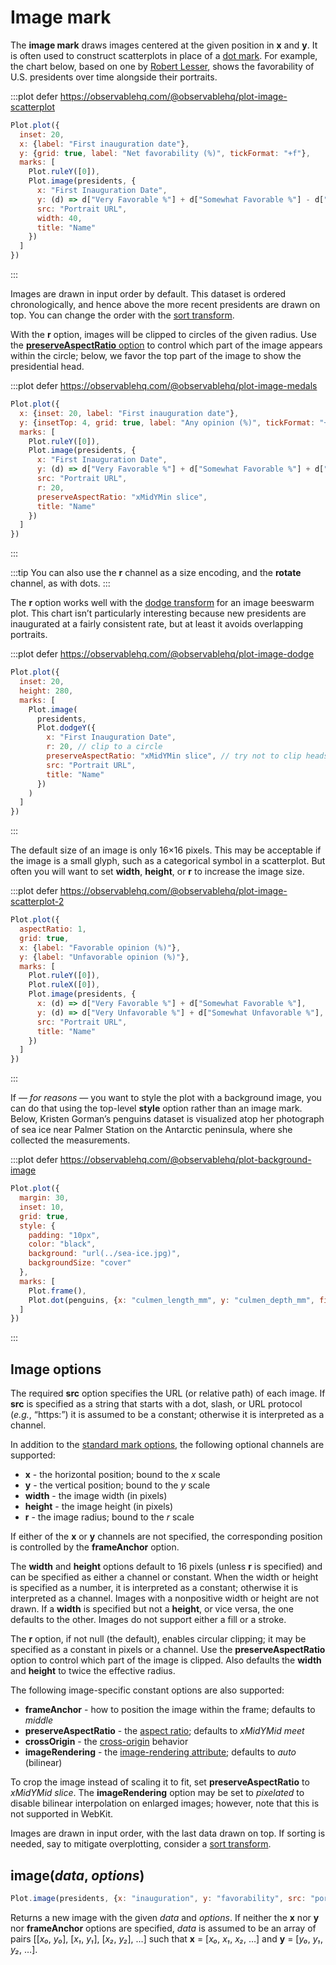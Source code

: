 <script setup>

import * as Plot from "@observablehq/plot";
import * as d3 from "d3";
import {shallowRef, onMounted} from "vue";
import penguins from "../data/penguins.ts";

const presidents = shallowRef([]);

onMounted(() => {
  d3.csv("../data/us-president-favorability.csv", d3.autoType).then((data) => (presidents.value = data));
});

</script>

# Image mark

The **image mark** draws images centered at the given position in **x** and **y**. It is often used to construct scatterplots in place of a [dot mark](./dot.md). For example, the chart below, based on one by [Robert Lesser](https://observablehq.com/@rlesser/when-presidents-fade-away), shows the favorability of U.S. presidents over time alongside their portraits.

:::plot defer https://observablehq.com/@observablehq/plot-image-scatterplot
```js
Plot.plot({
  inset: 20,
  x: {label: "First inauguration date"},
  y: {grid: true, label: "Net favorability (%)", tickFormat: "+f"},
  marks: [
    Plot.ruleY([0]),
    Plot.image(presidents, {
      x: "First Inauguration Date",
      y: (d) => d["Very Favorable %"] + d["Somewhat Favorable %"] - d["Very Unfavorable %"] - d["Somewhat Unfavorable %"],
      src: "Portrait URL",
      width: 40,
      title: "Name"
    })
  ]
})
```
:::

Images are drawn in input order by default. This dataset is ordered chronologically, and hence above the more recent presidents are drawn on top. You can change the order with the [sort transform](../transforms/sort.md).

With the **r** option, images will be clipped to circles of the given radius. Use the [**preserveAspectRatio** option](https://developer.mozilla.org/en-US/docs/Web/SVG/Attribute/preserveAspectRatio) to control which part of the image appears within the circle; below, we favor the top part of the image to show the presidential head.

:::plot defer https://observablehq.com/@observablehq/plot-image-medals
```js
Plot.plot({
  x: {inset: 20, label: "First inauguration date"},
  y: {insetTop: 4, grid: true, label: "Any opinion (%)", tickFormat: "+f"},
  marks: [
    Plot.ruleY([0]),
    Plot.image(presidents, {
      x: "First Inauguration Date",
      y: (d) => d["Very Favorable %"] + d["Somewhat Favorable %"] + d["Very Unfavorable %"] + d["Somewhat Unfavorable %"],
      src: "Portrait URL",
      r: 20,
      preserveAspectRatio: "xMidYMin slice",
      title: "Name"
    })
  ]
})
```
:::

:::tip
You can also use the **r** channel as a size encoding, and the **rotate** channel, as with dots.
:::

The **r** option works well with the [dodge transform](../transforms/dodge.md) for an image beeswarm plot. This chart isn’t particularly interesting because new presidents are inaugurated at a fairly consistent rate, but at least it avoids overlapping portraits.

:::plot defer https://observablehq.com/@observablehq/plot-image-dodge
```js
Plot.plot({
  inset: 20,
  height: 280,
  marks: [
    Plot.image(
      presidents,
      Plot.dodgeY({
        x: "First Inauguration Date",
        r: 20, // clip to a circle
        preserveAspectRatio: "xMidYMin slice", // try not to clip heads
        src: "Portrait URL",
        title: "Name"
      })
    )
  ]
})
```
:::

The default size of an image is only 16×16 pixels. This may be acceptable if the image is a small glyph, such as a categorical symbol in a scatterplot. But often you will want to set **width**, **height**, or **r** to increase the image size.

:::plot defer https://observablehq.com/@observablehq/plot-image-scatterplot-2
```js
Plot.plot({
  aspectRatio: 1,
  grid: true,
  x: {label: "Favorable opinion (%)"},
  y: {label: "Unfavorable opinion (%)"},
  marks: [
    Plot.ruleY([0]),
    Plot.ruleX([0]),
    Plot.image(presidents, {
      x: (d) => d["Very Favorable %"] + d["Somewhat Favorable %"],
      y: (d) => d["Very Unfavorable %"] + d["Somewhat Unfavorable %"],
      src: "Portrait URL",
      title: "Name"
    })
  ]
})
```
:::

If — *for reasons* — you want to style the plot with a background image, you can do that using the top-level **style** option rather than an image mark. Below, Kristen Gorman’s penguins dataset is visualized atop her photograph of sea ice near Palmer Station on the Antarctic peninsula, where she collected the measurements.

:::plot defer https://observablehq.com/@observablehq/plot-background-image
```js
Plot.plot({
  margin: 30,
  inset: 10,
  grid: true,
  style: {
    padding: "10px",
    color: "black",
    background: "url(../sea-ice.jpg)",
    backgroundSize: "cover"
  },
  marks: [
    Plot.frame(),
    Plot.dot(penguins, {x: "culmen_length_mm", y: "culmen_depth_mm", fill: "white", stroke: "black"})
  ]
})
```
:::

## Image options

The required **src** option specifies the URL (or relative path) of each image. If **src** is specified as a string that starts with a dot, slash, or URL protocol (*e.g.*, “https:”) it is assumed to be a constant; otherwise it is interpreted as a channel.

In addition to the [standard mark options](../features/marks.md#mark-options), the following optional channels are supported:

* **x** - the horizontal position; bound to the *x* scale
* **y** - the vertical position; bound to the *y* scale
* **width** - the image width (in pixels)
* **height** - the image height (in pixels)
* **r** - the image radius; bound to the *r* scale

If either of the **x** or **y** channels are not specified, the corresponding position is controlled by the **frameAnchor** option.

The **width** and **height** options default to 16 pixels (unless **r** is specified) and can be specified as either a channel or constant. When the width or height is specified as a number, it is interpreted as a constant; otherwise it is interpreted as a channel. Images with a nonpositive width or height are not drawn. If a **width** is specified but not a **height**, or vice versa, the one defaults to the other. Images do not support either a fill or a stroke.

The **r** option, if not null (the default), enables circular clipping; it may be specified as a constant in pixels or a channel. Use the **preserveAspectRatio** option to control which part of the image is clipped. Also defaults the **width** and **height** to twice the effective radius.

The following image-specific constant options are also supported:

* **frameAnchor** - how to position the image within the frame; defaults to *middle*
* **preserveAspectRatio** - the [aspect ratio](https://developer.mozilla.org/en-US/docs/Web/SVG/Attribute/preserveAspectRatio); defaults to *xMidYMid meet*
* **crossOrigin** - the [cross-origin](https://developer.mozilla.org/en-US/docs/Web/SVG/Attribute/crossorigin) behavior
* **imageRendering** - the [image-rendering attribute](https://developer.mozilla.org/en-US/docs/Web/SVG/Attribute/image-rendering); defaults to *auto* (bilinear)

To crop the image instead of scaling it to fit, set **preserveAspectRatio** to *xMidYMid slice*. The **imageRendering** option may be set to *pixelated* to disable bilinear interpolation on enlarged images; however, note that this is not supported in WebKit.

Images are drawn in input order, with the last data drawn on top. If sorting is needed, say to mitigate overplotting, consider a [sort transform](../transforms/sort.md).

## image(*data*, *options*)

```js
Plot.image(presidents, {x: "inauguration", y: "favorability", src: "portrait"})
```

Returns a new image with the given *data* and *options*. If neither the **x** nor **y** nor **frameAnchor** options are specified, *data* is assumed to be an array of pairs [[*x₀*, *y₀*], [*x₁*, *y₁*], [*x₂*, *y₂*], …] such that **x** = [*x₀*, *x₁*, *x₂*, …] and **y** = [*y₀*, *y₁*, *y₂*, …].
